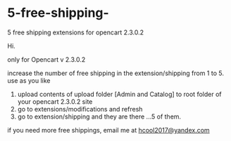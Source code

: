 # 5-free-shipping-
5 free shipping extensions for opencart 2.3.0.2


Hi.

only for Opencart v 2.3.0.2

increase the number of free shipping in the extension/shipping  from 1 to 5. use as you like

1. upload contents of upload folder  [Admin and Catalog] to root folder of your opencart 2.3.0.2 site
2. go to extensions/modifications and refresh
3.  go to extension/shipping  and they are there ...5 of them.

if you need more free shippings, email me at hcool2017@yandex.com
